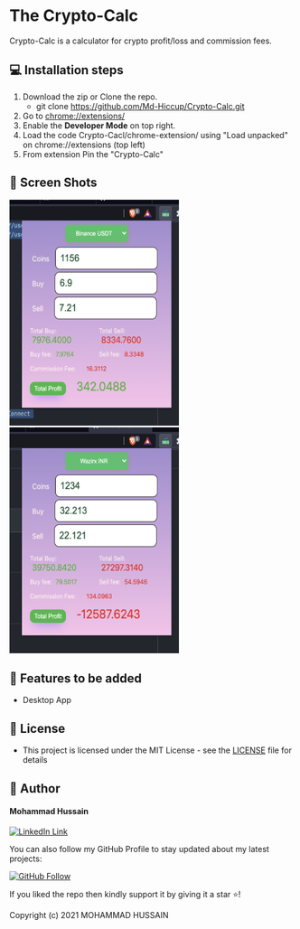 # The Crypto-Calc

Crypto-Calc is a calculator for crypto profit/loss and commission fees.


## 💻 Installation steps

1. Download the zip or Clone the repo.
    - git clone https://github.com/Md-Hiccup/Crypto-Calc.git
2. Go to [chrome://extensions/](chrome://extensions/)
3. Enable the **Developer Mode** on top right.
4. Load the code Crypto-Cacl/chrome-extension/ using "Load unpacked" on chrome://extensions (top left) 
5. From extension Pin the "Crypto-Calc"


## 📱 Screen Shots

<img src="https://github.com/Md-Hiccup/Crypto-Calc/blob/master/chrome-extension/images/crypto-calc-3.jpeg" width=300 height=400>  <img src="https://github.com/Md-Hiccup/Crypto-Calc/blob/master/chrome-extension/images/crypto-calc-4.jpeg" width=300 height=400>

## 🎯 Features to be added

- Desktop App


## 🔑 License
- This project is licensed under the MIT License - see the [LICENSE](LICENSE.md) file for details

## 🧑 Author

#### Mohammad Hussain
[![LinkedIn Link](https://img.shields.io/badge/Connect-Hussain-blue.svg?logo=linkedin&longCache=true&style=social&label=Connect
)](https://www.linkedin.com/in/md-hussain)

You can also follow my GitHub Profile to stay updated about my latest projects:

[![GitHub Follow](https://img.shields.io/badge/Connect-Hussain-blue.svg?logo=Github&longCache=true&style=social&label=Follow)](https://github.com/Md-Hiccup)

If you liked the repo then kindly support it by giving it a star ⭐!

Copyright (c) 2021 MOHAMMAD HUSSAIN



